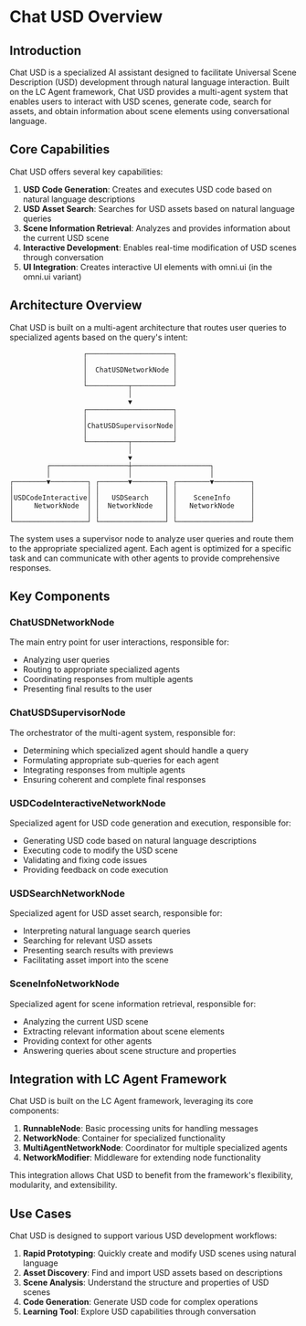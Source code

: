 # Chat USD Overview

## Introduction

Chat USD is a specialized AI assistant designed to facilitate Universal Scene Description (USD) development through natural language interaction. Built on the LC Agent framework, Chat USD provides a multi-agent system that enables users to interact with USD scenes, generate code, search for assets, and obtain information about scene elements using conversational language.

## Core Capabilities

Chat USD offers several key capabilities:

1. **USD Code Generation**: Creates and executes USD code based on natural language descriptions
2. **USD Asset Search**: Searches for USD assets based on natural language queries
3. **Scene Information Retrieval**: Analyzes and provides information about the current USD scene
4. **Interactive Development**: Enables real-time modification of USD scenes through conversation
5. **UI Integration**: Creates interactive UI elements with omni.ui (in the omni.ui variant)

## Architecture Overview

Chat USD is built on a multi-agent architecture that routes user queries to specialized agents based on the query's intent:

```text
                  ┌─────────────────────┐
                  │                     │
                  │  ChatUSDNetworkNode │
                  │                     │
                  └──────────┬──────────┘
                             │
                             ▼
                  ┌─────────────────────┐
                  │                     │
                  │ChatUSDSupervisorNode│
                  │                     │
                  └──────────┬──────────┘
                             │
                             ▼
         ┌───────────────────┼───────────────────┐
         │                   │                   │
┌────────▼─────────┐ ┌───────▼────────┐ ┌────────▼─────────┐
│                  │ │                │ │                  │
│USDCodeInteractive│ │   USDSearch    │ │    SceneInfo     │
│     NetworkNode  │ │  NetworkNode   │ │   NetworkNode    │
│                  │ │                │ │                  │
└──────────────────┘ └────────────────┘ └──────────────────┘
```

The system uses a supervisor node to analyze user queries and route them to the appropriate specialized agent. Each agent is optimized for a specific task and can communicate with other agents to provide comprehensive responses.

## Key Components

### ChatUSDNetworkNode

The main entry point for user interactions, responsible for:
- Analyzing user queries
- Routing to appropriate specialized agents
- Coordinating responses from multiple agents
- Presenting final results to the user

### ChatUSDSupervisorNode

The orchestrator of the multi-agent system, responsible for:
- Determining which specialized agent should handle a query
- Formulating appropriate sub-queries for each agent
- Integrating responses from multiple agents
- Ensuring coherent and complete final responses

### USDCodeInteractiveNetworkNode

Specialized agent for USD code generation and execution, responsible for:
- Generating USD code based on natural language descriptions
- Executing code to modify the USD scene
- Validating and fixing code issues
- Providing feedback on code execution

### USDSearchNetworkNode

Specialized agent for USD asset search, responsible for:
- Interpreting natural language search queries
- Searching for relevant USD assets
- Presenting search results with previews
- Facilitating asset import into the scene

### SceneInfoNetworkNode

Specialized agent for scene information retrieval, responsible for:
- Analyzing the current USD scene
- Extracting relevant information about scene elements
- Providing context for other agents
- Answering queries about scene structure and properties

## Integration with LC Agent Framework

Chat USD is built on the LC Agent framework, leveraging its core components:

1. **RunnableNode**: Basic processing units for handling messages
2. **NetworkNode**: Container for specialized functionality
3. **MultiAgentNetworkNode**: Coordinator for multiple specialized agents
4. **NetworkModifier**: Middleware for extending node functionality

This integration allows Chat USD to benefit from the framework's flexibility, modularity, and extensibility.

## Use Cases

Chat USD is designed to support various USD development workflows:

1. **Rapid Prototyping**: Quickly create and modify USD scenes using natural language
2. **Asset Discovery**: Find and import USD assets based on descriptions
3. **Scene Analysis**: Understand the structure and properties of USD scenes
4. **Code Generation**: Generate USD code for complex operations
5. **Learning Tool**: Explore USD capabilities through conversation
